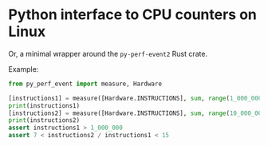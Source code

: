 # Python interface to CPU counters on Linux

Or, a minimal wrapper around the `py-perf-event2` Rust crate.

Example:

```python
from py_perf_event import measure, Hardware

[instructions1] = measure([Hardware.INSTRUCTIONS], sum, range(1_000_000))
print(instructions1)
[instructions2] = measure([Hardware.INSTRUCTIONS], sum, range(10_000_000))
print(instructions2)
assert instructions1 > 1_000_000
assert 7 < instructions2 / instructions1 < 15
```

